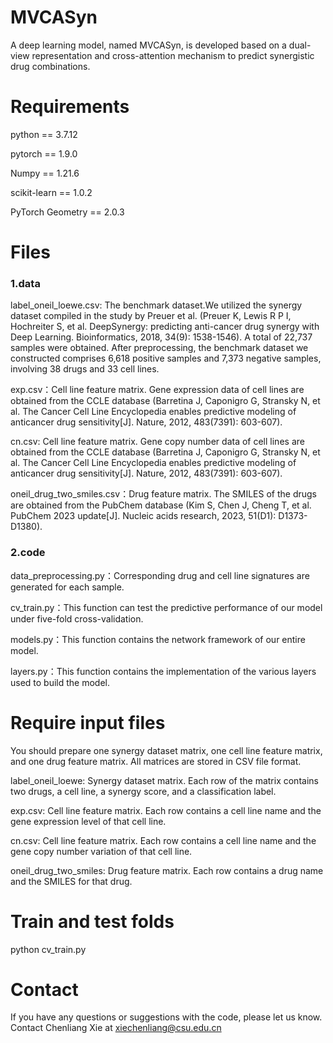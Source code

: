 # MVCASyn
A deep learning model, named MVCASyn, is developed based on a dual-view representation and cross-attention mechanism to predict synergistic drug combinations.

# Requirements
python == 3.7.12

pytorch == 1.9.0

Numpy == 1.21.6

scikit-learn == 1.0.2

PyTorch Geometry == 2.0.3

# Files
### 1.data
label_oneil_loewe.csv: The benchmark dataset.We utilized the synergy dataset compiled in the study by Preuer et al. (Preuer K, Lewis R P I, Hochreiter S, et al. DeepSynergy: predicting anti-cancer drug synergy with Deep Learning. Bioinformatics, 2018, 34(9): 1538-1546). A total of 22,737 samples were obtained. After preprocessing, the benchmark dataset we constructed comprises 6,618 positive samples and 7,373 negative samples, involving 38 drugs and 33 cell lines.

exp.csv：Cell line feature matrix. Gene expression data of cell lines are obtained from the CCLE database (Barretina J, Caponigro G, Stransky N, et al. The Cancer Cell Line Encyclopedia enables predictive modeling of anticancer drug sensitivity[J]. Nature, 2012, 483(7391): 603-607).

cn.csv: Cell line feature matrix. Gene copy number data of cell lines are obtained from the CCLE database (Barretina J, Caponigro G, Stransky N, et al. The Cancer Cell Line Encyclopedia enables predictive modeling of anticancer drug sensitivity[J]. Nature, 2012, 483(7391): 603-607).

oneil_drug_two_smiles.csv：Drug feature matrix. The SMILES of the drugs are obtained from the PubChem database (Kim S, Chen J, Cheng T, et al. PubChem 2023 update[J]. Nucleic acids research, 2023, 51(D1): D1373-D1380).

### 2.code
data_preprocessing.py：Corresponding drug and cell line signatures are generated for each sample.

cv_train.py：This function can test the predictive performance of our model under five-fold cross-validation.

models.py：This function contains the network framework of our entire model.

layers.py：This function contains the implementation of the various layers used to build the model.

# Require input files
 You should prepare one synergy dataset matrix, one cell line feature matrix, and one drug feature matrix. All matrices are stored in CSV file format.

label_oneil_loewe: Synergy dataset matrix. Each row of the matrix contains two drugs, a cell line, a synergy score, and a classification label.

exp.csv: Cell line feature matrix. Each row contains a cell line name and the gene expression level of that cell line.

cn.csv: Cell line feature matrix. Each row contains a cell line name and the gene copy number variation of that cell line.

oneil_drug_two_smiles: Drug feature matrix. Each row contains a drug name and the SMILES for that drug.

# Train and test folds
python cv_train.py

# Contact
If you have any questions or suggestions with the code, please let us know. Contact Chenliang Xie at xiechenliang@csu.edu.cn
